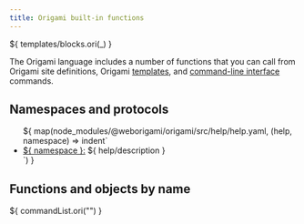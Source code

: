 ```yaml
---
title: Origami built-in functions
---
```


${ templates/blocks.ori(\_) }

The Origami language includes a number of functions that you can call from Origami site definitions, Origami [templates](/language/templates.html), and [command-line interface](/cli/) commands.

## Namespaces and protocols

<ul>
${ map(node_modules/@weborigami/origami/src/help/help.yaml, (help, namespace) => indent`
  <li>
    <a href="${
      if(
        or(help/collection, not(help/commands))
        =`${ namespace }.html`
        namespace
      )
    }">${ namespace }:</a>
    ${ help/description }
  </li>
`) }
</ul>

## Functions and objects by name

${ commandList.ori("") }
